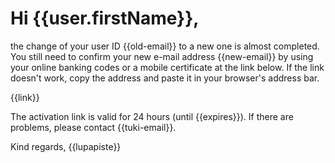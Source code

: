 # Hi {{user.firstName}},

the change of your user ID {{old-email}} to a new one is almost completed. You still need to confirm your new e-mail address {{new-email}} by using your online banking codes or a mobile certificate at the link below. If the link doesn't work, copy the address and paste it in your browser's address bar.

{{link}}

The activation link is valid for 24 hours (until {{expires}}). If there are problems, please contact {{tuki-email}}.


Kind regards,
{{lupapiste}}